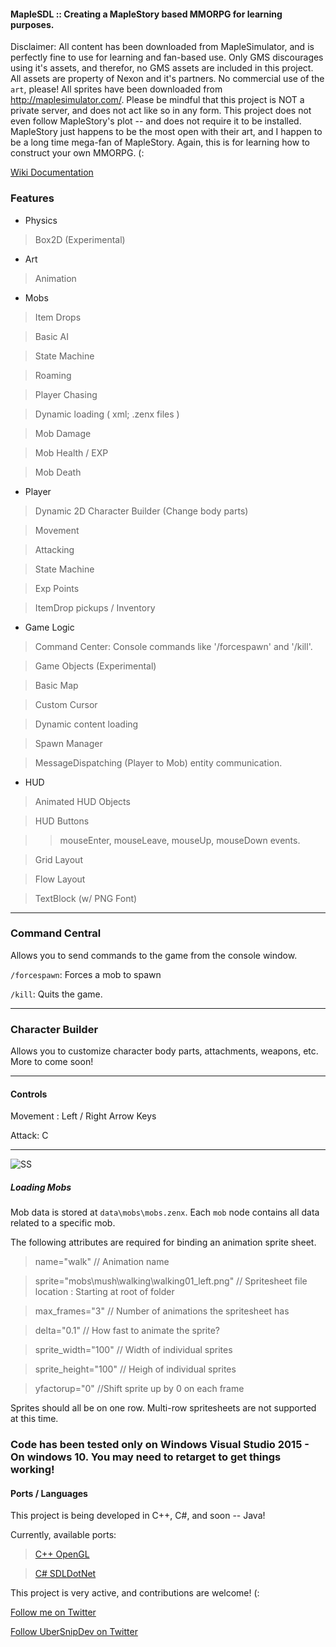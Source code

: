 #### MapleSDL :: Creating a MapleStory based MMORPG for learning purposes.

Disclaimer: All content has been downloaded from MapleSimulator, and is perfectly fine to use for learning and fan-based use. Only GMS discourages using it's assets, and therefor, no GMS assets are included in this project. All assets are property of Nexon and it's partners. No commercial use of the `art`, please! All sprites have been downloaded from http://maplesimulator.com/. Please be mindful that this project is NOT a private server, and does not act like so in any form. This project does not even follow MapleStory's plot -- and does not require it to be installed. MapleStory just happens to be the most open with their art, and I happen to be a long time mega-fan of MapleStory. Again, this is for learning how to construct your own MMORPG. (:

[Wiki Documentation](https://github.com/ZenXChaos/MapleStorySDLCPP/wiki)

### Features

* Physics
 
> Box2D (Experimental)

* Art

> Animation

* Mobs

> Item Drops

> Basic AI

> State Machine

> Roaming

> Player Chasing

> Dynamic loading ( xml; .zenx files )

> Mob Damage

> Mob Health / EXP

> Mob Death

* Player

> Dynamic 2D Character Builder (Change body parts)

> Movement

> Attacking

> State Machine

> Exp Points

> ItemDrop pickups / Inventory

* Game Logic

> Command Center: Console commands like '/forcespawn' and '/kill'.

> Game Objects (Experimental)

> Basic Map

> Custom Cursor

> Dynamic content loading

> Spawn Manager

> MessageDispatching (Player to Mob) entity communication.

* HUD

> Animated HUD Objects

> HUD Buttons

>> mouseEnter, mouseLeave, mouseUp, mouseDown events.

> Grid Layout

> Flow Layout

> TextBlock (w/ PNG Font)

---

### Command Central

Allows you to send commands to the game from the console window.

`/forcespawn`: Forces a mob to spawn

`/kill`: Quits the game.

---

### Character Builder

Allows you to customize character body parts, attachments, weapons, etc. More to come soon!

---

#### Controls

Movement : Left / Right Arrow Keys

Attack: C

---

![SS](https://github.com/ZenXChaos/MapleStorySDLCPP/raw/master/screenshots/ss_skill.gif)

##### Loading Mobs

Mob data is stored at `data\mobs\mobs.zenx`. Each `mob` node contains all data related to a specific mob.

The following attributes are required for binding an animation sprite sheet.

> name="walk" // Animation name

> sprite="mobs\mush\walking\walking01_left.png" // Spritesheet file location : Starting at root of folder

> max_frames="3" // Number of animations the spritesheet has

> delta="0.1" // How fast to animate the sprite?

> sprite_width="100" // Width of individual sprites

> sprite_height="100" // Heigh of individual sprites

> yfactorup="0" //Shift sprite up by 0 on each frame

Sprites should all be on one row. Multi-row spritesheets are not supported at this time.


### Code has been tested only on Windows Visual Studio 2015 - On windows 10. You may need to retarget to get things working!

#### Ports / Languages

This project is being developed in C++, C#, and soon -- Java!

Currently, available ports:

> [C++ OpenGL](https://github.com/ZenXChaos/MapleStorySDLCPP/tree/master/MapleGLDev)
    
> [C# SDLDotNet](https://github.com/ZenXChaos/MMORPG-CS)

This project is very active, and contributions are welcome! (:

[Follow me on Twitter](https://twitter.com/ZenXChaos)

[Follow UberSnipDev on Twitter](https://twitter.com/UberSnipDev)